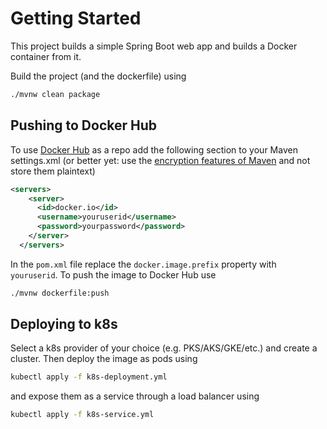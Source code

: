 # Getting Started
This project builds a simple Spring Boot web app and builds a Docker container from it.

Build the project (and the dockerfile) using

```bash
./mvnw clean package
```

## Pushing to Docker Hub

To use [Docker Hub](https://hub.docker.com) as a repo add the following section to your Maven settings.xml (or better yet: use the [encryption features of Maven](https://maven.apache.org/guides/mini/guide-encryption.html) and not store them plaintext)

```xml
<servers>
    <server>
      <id>docker.io</id>
      <username>youruserid</username>
      <password>yourpassword</password>
    </server>
  </servers>
```

In the `pom.xml` file replace the `docker.image.prefix` property with `youruserid`. To push the image to Docker Hub use
```bash
./mvnw dockerfile:push
``` 

## Deploying to k8s

Select a k8s provider of your choice (e.g. PKS/AKS/GKE/etc.) and create a cluster. Then deploy the image as pods using

```bash
kubectl apply -f k8s-deployment.yml
```

and expose them as a service through a load balancer using

```bash
kubectl apply -f k8s-service.yml
```

